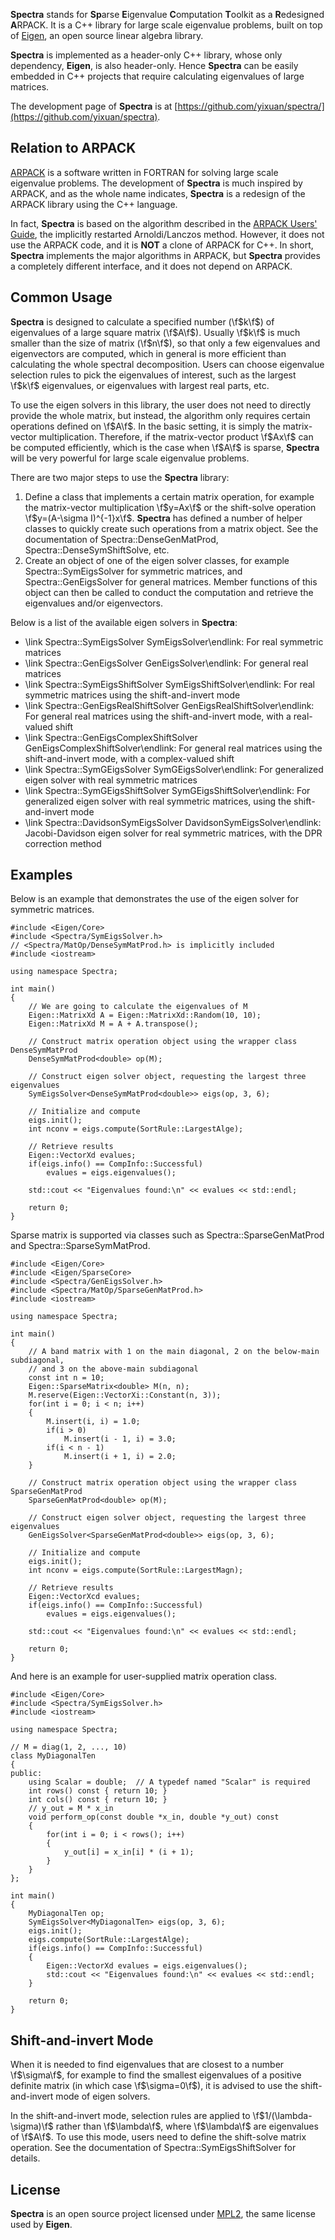 **Spectra** stands for <strong>Sp</strong>arse <strong>E</strong>igenvalue
<strong>C</strong>omputation <strong>T</strong>oolkit
as a <strong>R</strong>edesigned <strong>A</strong>RPACK.
It is a C++ library for large scale eigenvalue
problems, built on top of [Eigen](http://eigen.tuxfamily.org),
an open source linear algebra library.

**Spectra** is implemented as a header-only C++ library, whose only dependency,
**Eigen**, is also header-only. Hence **Spectra** can be easily embedded in
C++ projects that require calculating eigenvalues of large matrices.

The development page of **Spectra** is at
[https://github.com/yixuan/spectra/](https://github.com/yixuan/spectra).

## Relation to ARPACK

[ARPACK](http://www.caam.rice.edu/software/ARPACK/) is a software written in
FORTRAN for solving large scale eigenvalue problems. The development of
**Spectra** is much inspired by ARPACK, and as the whole name indicates,
**Spectra** is a redesign of the ARPACK library using the C++ language.

In fact, **Spectra** is based on the algorithm described in the
[ARPACK Users' Guide](http://www.caam.rice.edu/software/ARPACK/UG/ug.html),
the implicitly restarted Arnoldi/Lanczos method. However,
it does not use the ARPACK code, and it is **NOT** a clone of ARPACK for C++.
In short, **Spectra** implements the major algorithms in ARPACK,
but **Spectra** provides a completely different interface, and it does not
depend on ARPACK.

## Common Usage

**Spectra** is designed to calculate a specified number (\f$k\f$) of eigenvalues
of a large square matrix (\f$A\f$). Usually \f$k\f$ is much smaller than the size of matrix
(\f$n\f$), so that only a few eigenvalues and eigenvectors are computed, which
in general is more efficient than calculating the whole spectral decomposition.
Users can choose eigenvalue selection rules to pick the eigenvalues of interest,
such as the largest \f$k\f$ eigenvalues, or eigenvalues with largest real parts,
etc.

To use the eigen solvers in this library, the user does not need to directly
provide the whole matrix, but instead, the algorithm only requires certain operations
defined on \f$A\f$. In the basic setting, it is simply the matrix-vector
multiplication. Therefore, if the matrix-vector product \f$Ax\f$ can be computed
efficiently, which is the case when \f$A\f$ is sparse, **Spectra**
will be very powerful for large scale eigenvalue problems.

There are two major steps to use the **Spectra** library:

1. Define a class that implements a certain matrix operation, for example the
matrix-vector multiplication \f$y=Ax\f$ or the shift-solve operation
\f$y=(A-\sigma I)^{-1}x\f$. **Spectra** has defined a number of
helper classes to quickly create such operations from a matrix object.
See the documentation of Spectra::DenseGenMatProd, Spectra::DenseSymShiftSolve, etc.
2. Create an object of one of the eigen solver classes, for example
Spectra::SymEigsSolver for symmetric matrices, and Spectra::GenEigsSolver
for general matrices. Member functions of this object can then be called to
conduct the computation and retrieve the eigenvalues and/or eigenvectors.

Below is a list of the available eigen solvers in **Spectra**:
- \link Spectra::SymEigsSolver SymEigsSolver\endlink:
  For real symmetric matrices
- \link Spectra::GenEigsSolver GenEigsSolver\endlink:
  For general real matrices
- \link Spectra::SymEigsShiftSolver SymEigsShiftSolver\endlink:
  For real symmetric matrices using the shift-and-invert mode
- \link Spectra::GenEigsRealShiftSolver GenEigsRealShiftSolver\endlink:
  For general real matrices using the shift-and-invert mode, with a real-valued shift
- \link Spectra::GenEigsComplexShiftSolver GenEigsComplexShiftSolver\endlink:
  For general real matrices using the shift-and-invert mode, with a complex-valued shift
- \link Spectra::SymGEigsSolver SymGEigsSolver\endlink:
  For generalized eigen solver with real symmetric matrices
- \link Spectra::SymGEigsShiftSolver SymGEigsShiftSolver\endlink:
  For generalized eigen solver with real symmetric matrices, using the shift-and-invert mode
- \link Spectra::DavidsonSymEigsSolver DavidsonSymEigsSolver\endlink:
  Jacobi-Davidson eigen solver for real symmetric matrices, with the DPR correction method

## Examples

Below is an example that demonstrates the use of the eigen solver for symmetric
matrices.

~~~~~~~~~~{.cpp}
#include <Eigen/Core>
#include <Spectra/SymEigsSolver.h>
// <Spectra/MatOp/DenseSymMatProd.h> is implicitly included
#include <iostream>

using namespace Spectra;

int main()
{
    // We are going to calculate the eigenvalues of M
    Eigen::MatrixXd A = Eigen::MatrixXd::Random(10, 10);
    Eigen::MatrixXd M = A + A.transpose();

    // Construct matrix operation object using the wrapper class DenseSymMatProd
    DenseSymMatProd<double> op(M);

    // Construct eigen solver object, requesting the largest three eigenvalues
    SymEigsSolver<DenseSymMatProd<double>> eigs(op, 3, 6);

    // Initialize and compute
    eigs.init();
    int nconv = eigs.compute(SortRule::LargestAlge);

    // Retrieve results
    Eigen::VectorXd evalues;
    if(eigs.info() == CompInfo::Successful)
        evalues = eigs.eigenvalues();

    std::cout << "Eigenvalues found:\n" << evalues << std::endl;

    return 0;
}
~~~~~~~~~~

Sparse matrix is supported via classes such as Spectra::SparseGenMatProd and Spectra::SparseSymMatProd.

~~~~~~~~~~{.cpp}
#include <Eigen/Core>
#include <Eigen/SparseCore>
#include <Spectra/GenEigsSolver.h>
#include <Spectra/MatOp/SparseGenMatProd.h>
#include <iostream>

using namespace Spectra;

int main()
{
    // A band matrix with 1 on the main diagonal, 2 on the below-main subdiagonal,
    // and 3 on the above-main subdiagonal
    const int n = 10;
    Eigen::SparseMatrix<double> M(n, n);
    M.reserve(Eigen::VectorXi::Constant(n, 3));
    for(int i = 0; i < n; i++)
    {
        M.insert(i, i) = 1.0;
        if(i > 0)
            M.insert(i - 1, i) = 3.0;
        if(i < n - 1)
            M.insert(i + 1, i) = 2.0;
    }

    // Construct matrix operation object using the wrapper class SparseGenMatProd
    SparseGenMatProd<double> op(M);

    // Construct eigen solver object, requesting the largest three eigenvalues
    GenEigsSolver<SparseGenMatProd<double>> eigs(op, 3, 6);

    // Initialize and compute
    eigs.init();
    int nconv = eigs.compute(SortRule::LargestMagn);

    // Retrieve results
    Eigen::VectorXcd evalues;
    if(eigs.info() == CompInfo::Successful)
        evalues = eigs.eigenvalues();

    std::cout << "Eigenvalues found:\n" << evalues << std::endl;

    return 0;
}
~~~~~~~~~~

And here is an example for user-supplied matrix operation class.

~~~~~~~~~~{.cpp}
#include <Eigen/Core>
#include <Spectra/SymEigsSolver.h>
#include <iostream>

using namespace Spectra;

// M = diag(1, 2, ..., 10)
class MyDiagonalTen
{
public:
    using Scalar = double;  // A typedef named "Scalar" is required
    int rows() const { return 10; }
    int cols() const { return 10; }
    // y_out = M * x_in
    void perform_op(const double *x_in, double *y_out) const
    {
        for(int i = 0; i < rows(); i++)
        {
            y_out[i] = x_in[i] * (i + 1);
        }
    }
};

int main()
{
    MyDiagonalTen op;
    SymEigsSolver<MyDiagonalTen> eigs(op, 3, 6);
    eigs.init();
    eigs.compute(SortRule::LargestAlge);
    if(eigs.info() == CompInfo::Successful)
    {
        Eigen::VectorXd evalues = eigs.eigenvalues();
        std::cout << "Eigenvalues found:\n" << evalues << std::endl;
    }

    return 0;
}
~~~~~~~~~~

## Shift-and-invert Mode

When it is needed to find eigenvalues that are closest to a number \f$\sigma\f$,
for example to find the smallest eigenvalues of a positive definite matrix
(in which case \f$\sigma=0\f$), it is advised to use the shift-and-invert mode
of eigen solvers.

In the shift-and-invert mode, selection rules are applied to \f$1/(\lambda-\sigma)\f$
rather than \f$\lambda\f$, where \f$\lambda\f$ are eigenvalues of \f$A\f$.
To use this mode, users need to define the shift-solve matrix operation. See
the documentation of Spectra::SymEigsShiftSolver for details.

## License

**Spectra** is an open source project licensed under
[MPL2](https://www.mozilla.org/MPL/2.0/), the same license used by **Eigen**.
